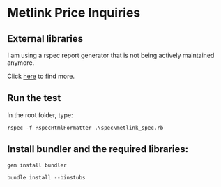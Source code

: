 # Metlink Price Inquiries
## External libraries

I am using a rspec report generator that is not being actively maintained anymore.

Click [here](https://github.com/kingsleyh/rspec_reports_formatter) to find more.


## Run the test
In the root folder, type:

`rspec -f RspecHtmlFormatter .\spec\metlink_spec.rb`

## Install bundler and the required libraries:

`gem install bundler`

`bundle install --binstubs`